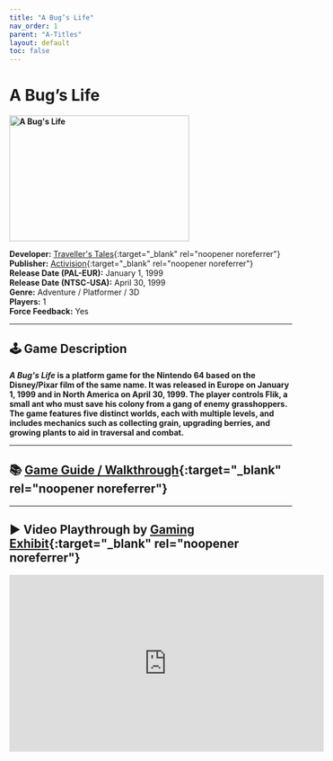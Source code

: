 ```yaml
---
title: "A Bug’s Life"
nav_order: 1
parent: "A-Titles"
layout: default
toc: false
---
```


# A Bug’s Life
<b>
<img src="https://raw.githubusercontent.com/TheGent/n64gamespedia/main/media/usa/Bug's-Life,-A-(USA).png" alt="A Bug's Life" style="object-fit:cover;width:320px;height:224px"/>
</b>

**Developer:** [Traveller's Tales](https://en.wikipedia.org/wiki/Traveller%27s_Tales){:target="_blank" rel="noopener noreferrer"}  
**Publisher:** [Activision](https://en.wikipedia.org/wiki/Activision){:target="_blank" rel="noopener noreferrer"}  
**Release Date (PAL-EUR):** January 1, 1999  
**Release Date (NTSC-USA):** April 30, 1999  
**Genre:** Adventure / Platformer / 3D  
**Players:** 1  
**Force Feedback:** Yes

---

## 🕹️ Game Description
<b>
<em><strong>A Bug's Life</strong></em> is a platform game for the Nintendo 64 based on the Disney/Pixar film of the same name. It was released in Europe on January 1, 1999 and in North America on April 30, 1999. The player controls Flik, a small ant who must save his colony from a gang of enemy grasshoppers. The game features five distinct worlds, each with multiple levels, and includes mechanics such as collecting grain, upgrading berries, and growing plants to aid in traversal and combat.
</b>

---

## 📚 [Game Guide / Walkthrough](https://gamefaqs.gamespot.com/n64/196523-a-bugs-life/faqs/61928){:target="_blank" rel="noopener noreferrer"}

---

## ▶️ Video Playthrough by [Gaming Exhibit](https://www.youtube.com/channel/UCnpTNnBBzxLjwM6en8eKy3A){:target="_blank" rel="noopener noreferrer"}
<b>
<iframe width="560" height="315" src="https://www.youtube.com/embed/D43ZI_2YSCk" title="A Bug's Life – Full Playthrough by Gaming Exhibit" frameborder="0" allowfullscreen></iframe>
</b>

<!-- Vault Format: n64gamespedia-dev -->
<!-- Protocol Source: _vault-specs/format-protocol.md -->
